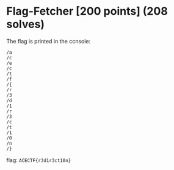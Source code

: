 # Flag-Fetcher [200 points] (208 solves)
The flag is printed in the ccnsole:
```console
/a
/c
/e
/c
/t
/f
/{
/r
/3
/d
/1
/r
/3
/c
/t
/1
/0
/n
/}
```

flag: `ACECTF{r3d1r3ct10n}`